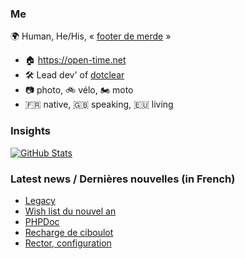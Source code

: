 ### Me

🌍 Human, He/His, « [footer de merde](https://open-time.net/post/2013/07/17/La-veritable-histoire-du-Footer-de-merde-) » 
* 🏠 https://open-time.net 
* 🛠️ Lead dev' of [dotclear](https://git.dotclear.org/dev/dotclear)
* 📷 photo, 🚲 vélo, 🏍️ moto 
* 🇫🇷 native, 🇬🇧 speaking, 🇪🇺 living

### Insights

[![GitHub Stats](https://github-readme-stats-sigma-five.vercel.app/api?username=franck-paul)](https://github.com/franck-paul)

### Latest news / Dernières nouvelles (in French)

<!-- BLOG-POST-LIST:START -->
- [Legacy](https://open-time.net/post/2025/01/02/Legacy)
- [Wish list du nouvel an](https://open-time.net/post/2025/01/01/Wish-list-du-nouvel-an)
- [PHPDoc](https://open-time.net/post/2024/12/31/PHPDoc)
- [Recharge de ciboulot](https://open-time.net/post/2024/12/30/Recharge-de-ciboulot)
- [Rector, configuration](https://open-time.net/post/2024/12/29/Rector-configuration)
<!-- BLOG-POST-LIST:END -->
